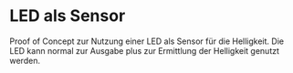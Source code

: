# LED als Sensor

Proof of Concept zur Nutzung einer LED als Sensor für die Helligkeit.
Die LED kann normal zur Ausgabe plus zur Ermittlung der Helligkeit genutzt werden.  
